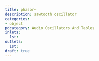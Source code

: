 ```yaml
---
title: phasor~
description: sawtooth oscillator
categories:
- object
pdcategory: Audio Oscillators And Tables
inlets:
  1st:
outlets:
  1st:
draft: true
---
```



